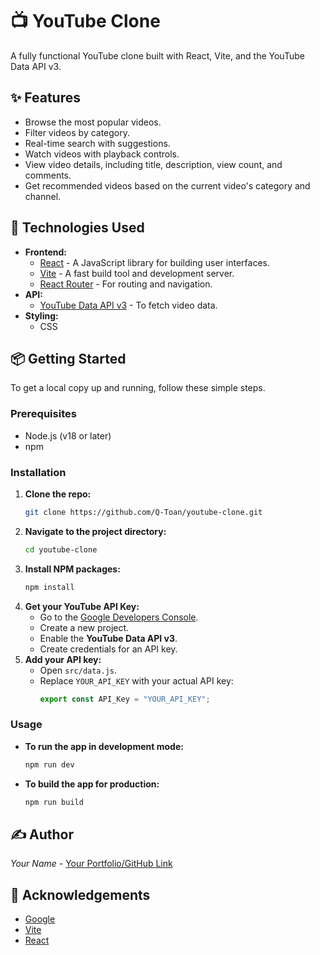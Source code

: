 # 📺 YouTube Clone

A fully functional YouTube clone built with React, Vite, and the YouTube Data API v3.

## ✨ Features

- Browse the most popular videos.
- Filter videos by category.
- Real-time search with suggestions.
- Watch videos with playback controls.
- View video details, including title, description, view count, and comments.
- Get recommended videos based on the current video's category and channel.

## 🚀 Technologies Used

- **Frontend:**
  - [React](https://reactjs.org/) - A JavaScript library for building user interfaces.
  - [Vite](https://vitejs.dev/) - A fast build tool and development server.
  - [React Router](https://reactrouter.com/) - For routing and navigation.
- **API:**
  - [YouTube Data API v3](https://developers.google.com/youtube/v3) - To fetch video data.
- **Styling:**
  - CSS

## 📦 Getting Started

To get a local copy up and running, follow these simple steps.

### Prerequisites

- Node.js (v18 or later)
- npm

### Installation

1.  **Clone the repo:**
    ```sh
    git clone https://github.com/Q-Toan/youtube-clone.git
    ```
2.  **Navigate to the project directory:**
    ```sh
    cd youtube-clone
    ```
3.  **Install NPM packages:**
    ```sh
    npm install
    ```
4.  **Get your YouTube API Key:**
    - Go to the [Google Developers Console](https://console.developers.google.com/).
    - Create a new project.
    - Enable the **YouTube Data API v3**.
    - Create credentials for an API key.
5.  **Add your API key:**
    - Open `src/data.js`.
    - Replace `YOUR_API_KEY` with your actual API key:
      ```javascript
      export const API_Key = "YOUR_API_KEY";
      ```

### Usage

- **To run the app in development mode:**
  ```sh
  npm run dev
  ```
- **To build the app for production:**
  ```sh
  npm run build
  ```

## ✍️ Author

*Your Name* - [Your Portfolio/GitHub Link](https://github.com/Q-Toan)

## 🙏 Acknowledgements

- [Google](https://google.com)
- [Vite](https://vitejs.dev)
- [React](https://reactjs.org)
